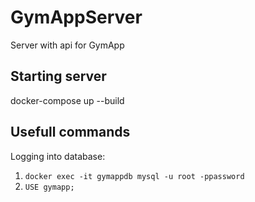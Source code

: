 # GymAppServer
Server with api for GymApp 

## Starting server

docker-compose up --build


## Usefull commands

Logging into database: 
1. `docker exec -it gymappdb mysql -u root -ppassword`
2. `USE gymapp;`